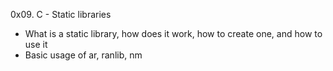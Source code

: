0x09. C - Static libraries
- What is a static library, how does it work, how to create one, and how to use it
- Basic usage of ar, ranlib, nm
